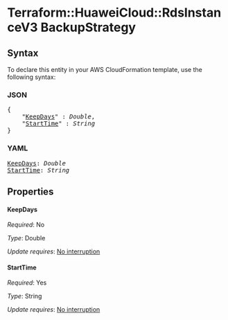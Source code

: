 # Terraform::HuaweiCloud::RdsInstanceV3 BackupStrategy

## Syntax

To declare this entity in your AWS CloudFormation template, use the following syntax:

### JSON

<pre>
{
    "<a href="#keepdays" title="KeepDays">KeepDays</a>" : <i>Double</i>,
    "<a href="#starttime" title="StartTime">StartTime</a>" : <i>String</i>
}
</pre>

### YAML

<pre>
<a href="#keepdays" title="KeepDays">KeepDays</a>: <i>Double</i>
<a href="#starttime" title="StartTime">StartTime</a>: <i>String</i>
</pre>

## Properties

#### KeepDays

_Required_: No

_Type_: Double

_Update requires_: [No interruption](https://docs.aws.amazon.com/AWSCloudFormation/latest/UserGuide/using-cfn-updating-stacks-update-behaviors.html#update-no-interrupt)

#### StartTime

_Required_: Yes

_Type_: String

_Update requires_: [No interruption](https://docs.aws.amazon.com/AWSCloudFormation/latest/UserGuide/using-cfn-updating-stacks-update-behaviors.html#update-no-interrupt)

